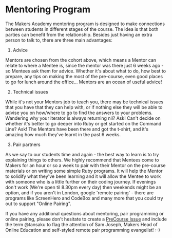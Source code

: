 Mentoring Program
=================

The Makers Academy mentoring program is designed to make connections between students in different stages of the course.  The idea is that both parties can benefit from the relationship.  Besides just having an extra person to talk to, there are three main advantages:

1) Advice

Mentors are chosen from the cohort above, which means a Mentor can relate to where a Mentee is, since the mentor was there just 6 weeks ago - so Mentees ask them for advice. Whether it's about what to do, how best to prepare, any tips on making the most of the pre-course, even good places to go for lunch around the office... Mentors are an ocean of useful advice!

2) Technical issues

While it's not your Mentors job to teach you, there may be technical issues that you have that they can help with, or if nothing else they will be able to advise you on how/where to go to find the answers to your problems. Wandering why your iterator is always returning nil? Ask! Can't decide on whether it's better to go deeper into Ruby or get started on the Command Line? Ask! The Mentors have been there and got the t-shirt, and it's amazing how much they've learnt in the past 6 weeks.

3) Pair partners

As we say to our students time and again - the best way to learn is to try explaining things to others. We highly recommend that Mentees come to Makers for an hour or so a week to pair with their Mentor on the pre-course materials or on writing some simple Ruby programs. It will help the Mentor to solidify what they've been learning and it will allow the Mentee to work with someone who is a little further on their coding journey. If evenings don't work (We're open til 8.30pm every day) then weekends might be an option, and if you aren't in London, google 'remote pairing' - there are programs like ScreenHero and CodeBox and many more that you could try out to support "Online Pairing".

If you have any additional questions about mentoring, pair programming or online pairing, please don't hesitate to create a [PreCourse Issue](https://github.com/makersacademy/pre_course/issues) and include the term @tansaku to flag the attention of Sam Joseph, Makers Head of Online Education and self-styled remote pair programming evangelist! :-)
